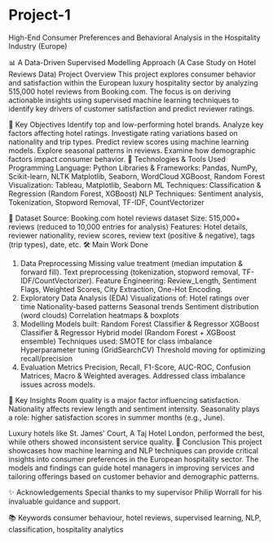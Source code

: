 # Project-1
High-End Consumer Preferences and Behavioral Analysis in the Hospitality Industry (Europe)

📊 A Data-Driven Supervised Modelling Approach
(A Case Study on Hotel Reviews Data)
Project Overview
This project explores consumer behavior and satisfaction within the European luxury hospitality sector by analyzing 515,000 hotel reviews from Booking.com. The focus is on deriving actionable insights using supervised machine learning techniques to identify key drivers of customer satisfaction and predict reviewer ratings.

🎯 Key Objectives
Identify top and low-performing hotel brands.
Analyze key factors affecting hotel ratings.
Investigate rating variations based on nationality and trip types.
Predict review scores using machine learning models.
Explore seasonal patterns in reviews.
Examine how demographic factors impact consumer behavior.
🧰 Technologies & Tools Used
Programming Language: Python
Libraries & Frameworks:
Pandas, NumPy, Scikit-learn, NLTK
Matplotlib, Seaborn, WordCloud
XGBoost, Random Forest
Visualization: Tableau, Matplotlib, Seaborn
ML Techniques: Classification & Regression (Random Forest, XGBoost)
NLP Techniques: Sentiment analysis, Tokenization, Stopword Removal, TF-IDF, CountVectorizer

🧩 Dataset
Source: Booking.com hotel reviews dataset
Size: 515,000+ reviews (reduced to 10,000 entries for analysis)
Features:
Hotel details, reviewer nationality, review scores, review text (positive & negative), tags (trip types), date, etc.
🛠️ Main Work Done
1. Data Preprocessing
Missing value treatment (median imputation & forward fill).
Text preprocessing (tokenization, stopword removal, TF-IDF/CountVectorizer).
Feature Engineering:
Review_Length, Sentiment Flags, Weighted Scores, City Extraction, One-Hot Encoding.
2. Exploratory Data Analysis (EDA)
Visualizations of:
Hotel ratings over time
Nationality-based patterns
Seasonal trends
Sentiment distribution (word clouds)
Correlation heatmaps & boxplots
3. Modelling
Models built:
Random Forest Classifier & Regressor
XGBoost Classifier & Regressor
Hybrid model (Random Forest + XGBoost ensemble)
Techniques used:
SMOTE for class imbalance
Hyperparameter tuning (GridSearchCV)
Threshold moving for optimizing recall/precision
4. Evaluation Metrics
Precision, Recall, F1-Score, AUC-ROC, Confusion Matrices, Macro & Weighted averages.
Addressed class imbalance issues across models.

🔑 Key Insights
Room quality is a major factor influencing satisfaction.
Nationality affects review length and sentiment intensity.
Seasonality plays a role: higher satisfaction scores in summer months (e.g., June).

Luxury hotels like St. James' Court, A Taj Hotel London, performed the best, while others showed inconsistent service quality.
📌 Conclusion
This project showcases how machine learning and NLP techniques can provide critical insights into consumer preferences in the European hospitality sector.
The models and findings can guide hotel managers in improving services and tailoring offerings based on customer behavior and demographic patterns.

✨ Acknowledgements
Special thanks to my supervisor Philip Worrall for his invaluable guidance and support.

📚 Keywords
consumer behaviour, hotel reviews, supervised learning, NLP, classification, hospitality analytics
